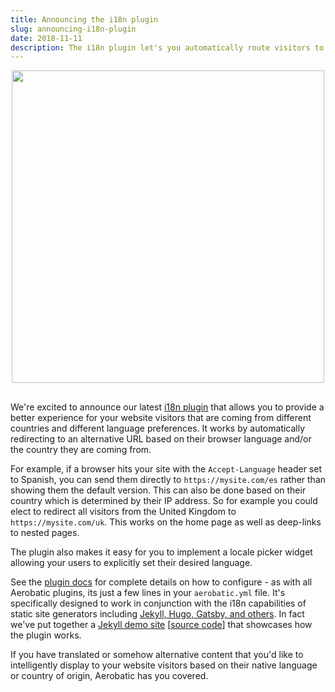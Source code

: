 ```yaml
---
title: Announcing the i18n plugin
slug: announcing-i18n-plugin
date: 2018-11-11
description: The i18n plugin let's you automatically route visitors to a locale specific URL based on their language or country.
---
```


<div style="text-align: center; margin-bottom: 30px;">
<img src="https://www.aerobatic.com/media/blog/translate-languages.png" width="500" />
</div>

We're excited to announce our latest [i18n plugin](/docs/plugins/i18n/) that allows you to provide a better experience for your website visitors that are coming from different countries and different language preferences. It works by automatically redirecting to an alternative URL based on their browser language and/or the country they are coming from.

For example, if a browser hits your site with the `Accept-Language` header set to Spanish, you can send them directly to `https://mysite.com/es` rather than showing them the default version. This can also be done based on their country which is determined by their IP address. So for example you could elect to redirect all visitors from the United Kingdom to `https://mysite.com/uk`. This works on the home page as well as deep-links to nested pages.

The plugin also makes it easy for you to implement a locale picker widget allowing your users to explicitly set their desired language.

See the [plugin docs](/docs/plugins/i18n/) for complete details on how to configure - as with all Aerobatic plugins, its just a few lines in your `aerobatic.yml` file. It's specifically designed to work in conjunction with the i18n capabilities of static site generators including [Jekyll, Hugo, Gatsby, and others](/docs/plugins/i18n/#static-site-generators). In fact we've put together a [Jekyll demo site](https://i18n-demo.aerobaticapp.com) [[source code](https://github.com/aerobatic/i18n-demo)] that showcases how the plugin works.

If you have translated or somehow alternative content that you'd like to intelligently display to your website visitors based on their native language or country of origin, Aerobatic has you covered.
